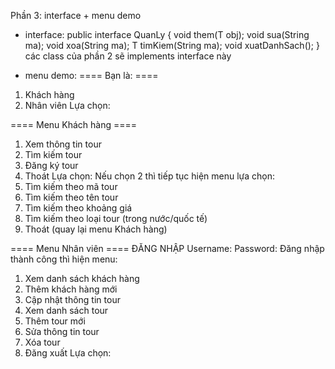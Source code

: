 Phần 3: interface + menu demo
* interface:
public interface QuanLy<T> {
    void them(T obj);
    void sua(String ma);
    void xoa(String ma);
    T timKiem(String ma);
    void xuatDanhSach();
}
các class của phần 2 sẽ implements interface này

* menu demo:
==== Bạn là: ====
1. Khách hàng 
2. Nhân viên
Lựa chọn: 

==== Menu Khách hàng ====
1. Xem thông tin tour
2. Tìm kiếm tour
3. Đăng ký tour
4. Thoát
Lựa chọn: 
Nếu chọn 2 thì tiếp tục hiện menu lựa chọn:
1. Tìm kiếm theo mã tour
2. Tìm kiếm theo tên tour
3. Tìm kiếm theo khoảng giá
4. Tìm kiếm theo loại tour (trong nước/quốc tế)
5. Thoát (quay lại menu Khách hàng)

==== Menu Nhân viên ====
ĐĂNG NHẬP
Username:
Password: 
Đăng nhập thành công thì hiện menu:
1. Xem danh sách khách hàng
2. Thêm khách hàng mới
3. Cập nhật thông tin tour
4. Xem danh sách tour
5. Thêm tour mới
6. Sửa thông tin tour
7. Xóa tour
8. Đăng xuất
Lựa chọn: